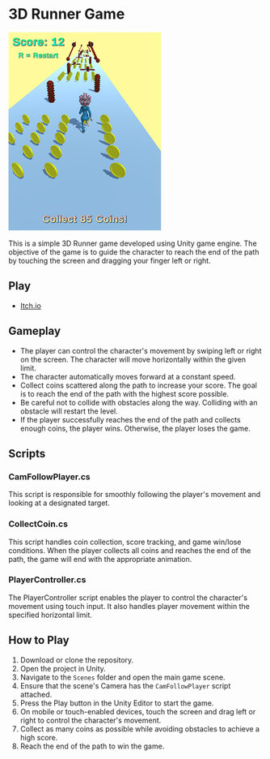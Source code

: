 # 3D Runner Game

![Game Screenshot](screenshot.png)

This is a simple 3D Runner game developed using Unity game engine. The objective of the game is to guide the character to reach the end of the path by touching the screen and dragging your finger left or right.

## Play

- [Itch.io](https://gr4ndsmurf.itch.io/run-granny-run)

## Gameplay

- The player can control the character's movement by swiping left or right on the screen. The character will move horizontally within the given limit.
- The character automatically moves forward at a constant speed.
- Collect coins scattered along the path to increase your score. The goal is to reach the end of the path with the highest score possible.
- Be careful not to collide with obstacles along the way. Colliding with an obstacle will restart the level.
- If the player successfully reaches the end of the path and collects enough coins, the player wins. Otherwise, the player loses the game.

## Scripts

### CamFollowPlayer.cs

This script is responsible for smoothly following the player's movement and looking at a designated target.

### CollectCoin.cs

This script handles coin collection, score tracking, and game win/lose conditions. When the player collects all coins and reaches the end of the path, the game will end with the appropriate animation.

### PlayerController.cs

The PlayerController script enables the player to control the character's movement using touch input. It also handles player movement within the specified horizontal limit.

## How to Play

1. Download or clone the repository.
2. Open the project in Unity.
3. Navigate to the `Scenes` folder and open the main game scene.
4. Ensure that the scene's Camera has the `CamFollowPlayer` script attached.
5. Press the Play button in the Unity Editor to start the game.
6. On mobile or touch-enabled devices, touch the screen and drag left or right to control the character's movement.
7. Collect as many coins as possible while avoiding obstacles to achieve a high score.
8. Reach the end of the path to win the game.
